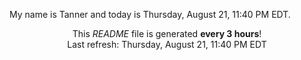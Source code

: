 My name is Tanner and today is Thursday, August 21, 11:40 PM EDT.

<p align="center">This <i>README</i> file is generated <b>every 3 hours</b>!</br>Last refresh: Thursday, August 21, 11:40 PM EDT<br /></p>
